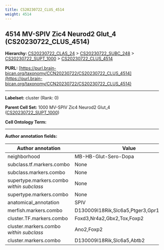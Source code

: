 ```yaml
---
title: CS20230722_CLUS_4514
weight: 4514
---
```

## 4514 MV-SPIV Zic4 Neurod2 Glut_4 (CS20230722_CLUS_4514)
<b>Hierarchy: </b>
[CS20230722_CLAS_24](../CS20230722_CLAS_24) >
[CS20230722_SUBC_248](../CS20230722_SUBC_248) >
[CS20230722_SUPT_1000](../CS20230722_SUPT_1000) >
[CS20230722_CLUS_4514](../CS20230722_CLUS_4514)

**PURL:** [https://purl.brain-bican.org/taxonomy/CCN20230722/CS20230722_CLUS_4514](https://purl.brain-bican.org/taxonomy/CCN20230722/CS20230722_CLUS_4514)

---


**Labelset:** cluster (Rank: 0)

**Parent Cell Set:** 1000 MV-SPIV Zic4 Neurod2 Glut_4 ([CS20230722_SUPT_1000](../CS20230722_SUPT_1000))



**Cell Ontology Term:** 

[MARKER GENES.]: #


---

[TRANSFERRED ANNOTATIONS.]: #


[AUTHOR ANNOTATION FIELDS.]: #


**Author annotation fields:**

| Author annotation | Value |
|-------------------|-------|
|neighborhood|MB-HB-Glut-Sero-Dopa|
|subclass.tf.markers.combo|None|
|subclass.markers.combo|None|
|supertype.markers.combo _within subclass_|None|
|supertype.markers.combo|None|
|anatomical_annotation|SPIV|
|merfish.markers.combo|D130009I18Rik,Slc6a5,Ptger3,Gpr101,Hs3st4|
|cluster.TF.markers.combo|Foxd3,Nr4a2,Gbx2,Tox,Foxp2|
|cluster.markers.combo _within subclass_|Ano2,Foxp2|
|cluster.markers.combo|D130009I18Rik,Slc6a5,Abtb2|
